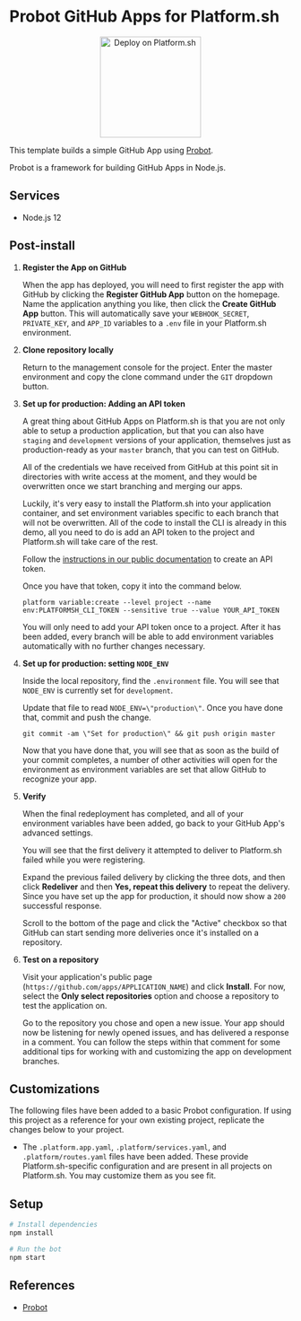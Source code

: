 # Probot GitHub Apps for Platform.sh

<p align="center">
<a href="https://console.platform.sh/projects/create-project?template=https://raw.githubusercontent.com/chadwcarlson/template-probot/updates/.platform.template.yaml">
    <img src="https://platform.sh/images/deploy/lg-blue.svg" alt="Deploy on Platform.sh" width="180px" />
</a>
</p>

This template builds a simple GitHub App using [Probot](https://github.com/probot/probot).

Probot is a framework for building GitHub Apps in Node.js.

## Services

* Node.js 12

## Post-install

1. **Register the App on GitHub**

   When the app has deployed, you will need to first register the app with GitHub by clicking the **Register GitHub App** button on the homepage. Name the application anything you like, then click the **Create GitHub App** button. This will automatically save your `WEBHOOK_SECRET`, `PRIVATE_KEY`, and `APP_ID` variables to a `.env` file in your Platform.sh environment.

2. **Clone repository locally**

   Return to the management console for the project. Enter the master environment and copy the clone command under the `GIT` dropdown  button.

3. **Set up for production: Adding an API token**

   A great thing about GitHub Apps on Platform.sh is that you are not only able to setup a production application, but that you can also have `staging` and `development` versions of your application, themselves just as production-ready as your `master` branch, that you can test on GitHub.

   All of the credentials we have received from GitHub at this point sit in directories with write access at the moment, and they would be overwritten once we start branching and merging our apps.

   Luckily, it\'s very easy to install the Platform.sh into your application container, and set environment variables specific to each branch that will not be overwritten. All of the code to install the CLI is already in this demo, all you need to do is add an API token to the project and Platform.sh will take care of the rest.

   Follow the [instructions in our public documentation](https://docs.platform.sh/development/cli/api-tokens.html#obtaining-a-token) to create an API token.

   Once you have that token, copy it into the command below.

   ```
   platform variable:create --level project --name env:PLATFORMSH_CLI_TOKEN --sensitive true --value YOUR_API_TOKEN
   ```

   You will only need to add your API token once to a project. After it has been added, every branch will be able to add environment variables automatically with no further changes necessary.

4. **Set up for production: setting `NODE_ENV`**

   Inside the local repository, find the `.environment` file. You will see that `NODE_ENV` is currently set for `development`.

   Update that file to read `NODE_ENV=\"production\"`. Once you have done that, commit and push the change.

   ```
   git commit -am \"Set for production\" && git push origin master
   ```

   Now that you have done that, you will see that as soon as the build of your commit completes, a number of other activities will open for the environment as environment variables are set that allow GitHub to recognize your app.

5. **Verify**

   When the final redeployment has completed, and all of your environment variables have been added, go back to your GitHub App\'s advanced settings.

   You will see that the first delivery it attempted to deliver to Platform.sh failed while you were registering.

   Expand the previous failed delivery by clicking the three dots, and then click **Redeliver** and then **Yes, repeat this delivery** to repeat the delivery. Since you have set up the app for production, it should now show a `200` successful response.

   Scroll to the bottom of the page and click the "Active" checkbox so that GitHub can start sending more deliveries once it's installed on a repository.

6. **Test on a repository**

   Visit your application's public page (`https://github.com/apps/APPLICATION_NAME`) and click **Install**. For now, select the **Only select repositories** option and choose a repository to test the application on.

   Go to the repository you chose and open a new issue. Your app should now be listening for newly opened issues, and has delivered a response in a comment. You can follow the steps within that comment for some additional tips for working with and customizing the app on development branches.

## Customizations

The following files have been added to a basic Probot configuration. If using this project as a reference for your own existing project, replicate the changes below to your project.

* The `.platform.app.yaml`, `.platform/services.yaml`, and `.platform/routes.yaml` files have been added.  These provide Platform.sh-specific configuration and are present in all projects on Platform.sh.  You may customize them as you see fit.

## Setup

```sh
# Install dependencies
npm install

# Run the bot
npm start
```

## References

* [Probot](https://probot.github.io/)
